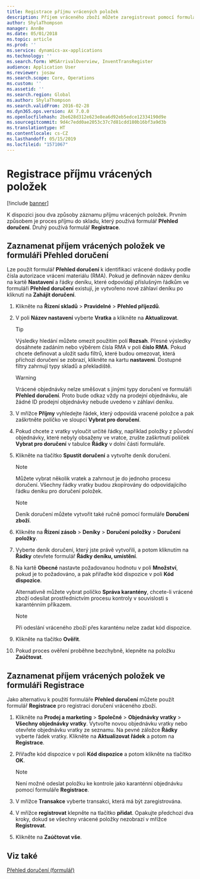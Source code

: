 ```yaml
---
title: Registrace příjmu vrácených položek
description: Příjem vráceného zboží můžete zaregistrovat pomocí formuláře Přehled doručení nebo Registrace.
author: ShylaThompson
manager: AnnBe
ms.date: 05/01/2018
ms.topic: article
ms.prod: ''
ms.service: dynamics-ax-applications
ms.technology: ''
ms.search.form: WMSArrivalOverview, InventTransRegister
audience: Application User
ms.reviewer: josaw
ms.search.scope: Core, Operations
ms.custom: ''
ms.assetid: ''
ms.search.region: Global
ms.author: ShylaThompson
ms.search.validFrom: 2016-02-28
ms.dyn365.ops.version: AX 7.0.0
ms.openlocfilehash: 2be628d312e623e8ea6d92eb5edce12334190d9e
ms.sourcegitcommit: 9d4c7edd0ae2053c37c7d81cdd180b16bf3a9d3b
ms.translationtype: HT
ms.contentlocale: cs-CZ
ms.lasthandoff: 05/15/2019
ms.locfileid: "1571067"
---
```

# <a name="register-the-receipt-of-returned-items"></a>Registrace příjmu vrácených položek 

[!include [banner](../includes/banner.md)]


K dispozici jsou dva způsoby záznamu příjmu vrácených položek. Prvním způsobem je proces příjmu do skladu, který používá formulář **Přehled doručení**. Druhý používá formulář **Registrace**.

## <a name="register-the-receipt-of-returned-items-in-the-arrival-overview-form"></a>Zaznamenat příjem vrácených položek ve formuláři Přehled doručení

Lze použít formulář **Přehled doručení** k identifikaci vrácené dodávky podle čísla autorizace vrácení materiálu (RMA). Pokud je definován název deníku na kartě **Nastavení** a řádky deníku, které odpovídají příslušným řádkům ve formuláři **Přehled doručení** existují, je vytvořeno nové záhlaví deníku po kliknutí na **Zahájit doručení**.

1.  Klikněte na **Řízení skladů** \> **Pravidelné** \> **Přehled příjezdů**.

2.  V poli **Název nastavení** vyberte **Vratka** a klikněte na **Aktualizovat**.
    

    > [!TIP]
    > <P>Výsledky hledání můžete omezit použitím polí <STRONG>Rozsah</STRONG>. Přesné výsledky dosáhnete zadáním nebo výběrem čísla RMA v poli <STRONG>číslo RMA</STRONG>. Pokud chcete definovat a uložit sadu filtrů, které budou omezovat, která příchozí doručení se zobrazí, klikněte na kartu <STRONG>nastavení</STRONG>. Dostupné filtry zahrnují typy skladů a překladiště.</P>

    

    > [!WARNING]
    > <P>Vrácené objednávky nelze směšovat s jinými typy doručení ve formuláři <STRONG>Přehled doručení</STRONG>. Proto bude odkaz vždy na prodejní objednávku, ale žádné ID prodejní objednávky nebude uvedeno v záhlaví deníku.</P>



3.  V mřížce **Příjmy** vyhledejte řádek, který odpovídá vracené položce a pak zaškrtněte políčko ve sloupci **Vybrat pro doručení**.

4.  Pokud chcete z vratky vyloučit určité řádky, například položky z původní objednávky, které nebyly obsaženy ve vratce, zrušte zaškrtnutí políček **Vybrat pro doručení** v tabulce **Řádky** v dolní části formuláře.

5.  Klikněte na tlačítko **Spustit doručení** a vytvořte deník doručení.
    

    > [!NOTE]
    > <P>Můžete vybrat několik vratek a zahrnout je do jednoho procesu doručení. Všechny řádky vratky budou zkopírovány do odpovídajícího řádku deníku pro doručení položek.</P>

    

    > [!NOTE]
    > <P>Deník doručení můžete vytvořit také ručně pomocí formuláře <STRONG>Doručení zboží</STRONG>. 



6.  Klikněte na **Řízení zásob** \> **Deníky** \> **Doručení položky** \> **Doručení položky**.

7.  Vyberte deník doručení, který jste právě vytvořili, a potom kliknutím na **Řádky** otevřete formulář **Řádky deníku, umístění**.

8.  Na kartě **Obecné** nastavte požadovanou hodnotu v poli **Množství**, pokud je to požadováno, a pak přiřaďte kód dispozice v poli **Kód dispozice**.
    
    Alternativně můžete vybrat políčko **Správa karantény**, chcete-li vrácené zboží odesílat prostřednictvím procesu kontroly v souvislosti s karanténním příkazem.
    

    > [!NOTE]
    > <P>Při odeslání vráceného zboží přes karanténu nelze zadat kód dispozice.</P>



9.  Klikněte na tlačítko **Ověřit**.

10. Pokud proces ověření proběhne bezchybně, klepněte na položku **Zaúčtovat**.

## <a name="register-the-receipt-of-returned-items-in-the-registration-form"></a>Zaznamenat příjem vrácených položek ve formuláři Registrace

Jako alternativu k použití formuláře **Přehled doručení** můžete použít formulář **Registrace** pro registraci doručení vráceného zboží.

1.  Klikněte na **Prodej a marketing** \> **Společné** \> **Objednávky vratky** \> **Všechny objednávky vratky**. Vytvořte novou objednávku vratky nebo otevřete objednávku vratky ze seznamu. Na pevné záložce **Řádky** vyberte řádek vratky. Klikněte na **Aktualizovat řádek** a potom na **Registrace**.

2.  Přiřaďte kód dispozice v poli **Kód dispozice** a potom klikněte na tlačítko **OK**.
    

    > [!NOTE]
    > <P>Není možné odeslat položku ke kontrole jako karanténní objednávku pomocí formuláře <STRONG>Registrace</STRONG>.</P>



3.  V mřížce **Transakce** vyberte transakci, která má být zaregistrována.

4.  V mřížce **registrovat** klepněte na tlačítko **přidat**. Opakujte předchozí dva kroky, dokud se všechny vrácené položky nezobrazí v mřížce **Registrovat**.

5.  Klikněte na **Zaúčtovat vše**.

## <a name="see-also"></a>Viz také

[Přehled doručení (formulář)](https://technet.microsoft.com/en-us/library/hh227654\(v=ax.60\))

  


